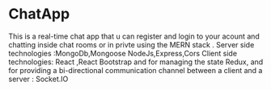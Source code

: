 # ChatApp
This is a real-time chat app that u can register and login to your acount and chatting inside chat rooms or in privte 
using the MERN stack .
Server side technologies :MongoDb,Mongoose NodeJs,Express,Cors
Client side technologies: React ,React Bootstrap and for managing the state Redux,
and for   providing a bi-directional communication channel between a client and a server : Socket.IO
